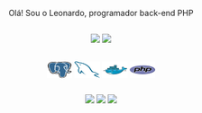 <p align="center">Olá! Sou o Leonardo, programador back-end PHP</p>

##

<div align="center">
  <img height="180em" src="https://github-readme-stats.vercel.app/api?username=leonardomunsa&show_icons=true&theme=dracula&include_all_commits=true&count_private=true"/>
  <img height="180em" src="https://github-readme-stats.vercel.app/api/top-langs/?username=leonardomunsa&layout=compact&langs_count=7&theme=dracula"/>
</div>
  
##
 
<div align="center">
  <div style="display: inline_block">
    <img align="center" alt="PostgresSQL" height="30" width="45" src="https://raw.githubusercontent.com/devicons/devicon/master/icons/postgresql/postgresql-original.svg">
    <img align="center" alt="PostgresSQL" height="30" width="45" src="https://raw.githubusercontent.com/devicons/devicon/master/icons/mysql/mysql-original.svg">
    <img align="center" alt="Docker" height="30" width="45" src="https://raw.githubusercontent.com/devicons/devicon/master/icons/docker/docker-original.svg">
    <img align="center" alt="PHP" height="30" width="45" src="https://raw.githubusercontent.com/devicons/devicon/master/icons/php/php-original.svg">
  </div>
</div>
  
##

<div align="center">
   <a href="https://www.linkedin.com/in/leonardo-mc/" target="_blank"><img src="https://img.shields.io/badge/-LinkedIn-%230077B5?style=for-the-badge&logo=linkedin&logoColor=white" target="_blank"></a>
   <a href="https://stackoverflow.com/users/16338009/leonardo" target="_blank"><img src="https://img.shields.io/badge/Stack_Overflow-FE7A16?style=for-the-badge&logo=stack-overflow&logoColor=white" target="_blank"></a>
  <a href="https://www.codewars.com/users/leonardomunsa" target="_blank"><img src="https://img.shields.io/badge/Codewars-B1361E?style=for-the-badge&logo=Codewars&logoColor=white" target="_blank"></a>
</div>

